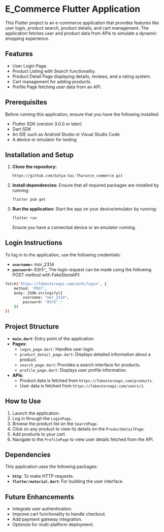 # E_Commerce Flutter Application

This Flutter project is an e-commerce application that provides features like user login, product search, product details, and cart management. The application fetches user and product data from APIs to simulate a dynamic shopping experience.

## Features
- User Login Page.
- Product Listing with Search functionality.
- Product Detail Page displaying details, reviews, and a rating system.
- Cart management for adding products.
- Profile Page fetching user data from an API.

## Prerequisites

Before running this application, ensure that you have the following installed:

- Flutter SDK (version 3.0.0 or later)
- Dart SDK
- An IDE such as Android Studio or Visual Studio Code
- A device or emulator for testing

## Installation and Setup

1. **Clone the repository:**
   ```bash
   https://github.com/Satya-Sai-Tharun/e_commerce.git
   ```

2. **Install dependencies:**
   Ensure that all required packages are installed by running:
   ```bash
   flutter pub get
   ```

3. **Run the application:**
   Start the app on your device/emulator by running:
   ```bash
   flutter run
   ```

   Ensure you have a connected device or an emulator running.

## Login Instructions
To log in to the application, use the following credentials:
- **`username`**= mor_2314
- **`password`**= 83r5^_
The login request can be made using the following POST method with FakeStoreAPI:
```bash
fetch('https://fakestoreapi.com/auth/login', {
    method: 'POST',
    body: JSON.stringify({
        username: "mor_2314",
        password: "83r5^_"
    })
})
```            

## Project Structure

- **`main.dart`**: Entry point of the application.
- **Pages**:
  - `login_page.dart`: Handles user login.
  - `product_detail_page.dart`: Displays detailed information about a product.
  - `search_page.dart`: Provides a search interface for products.
  - `profile_page.dart`: Displays user profile information.
- **APIs**:
  - Product data is fetched from `https://fakestoreapi.com/products`.
  - User data is fetched from `https://fakestoreapi.com/users/1`.

## How to Use

1. Launch the application.
2. Log in through the `LoginPage`.
3. Browse the product list on the `SearchPage`.
4. Click on any product to view its details on the `ProductDetailPage`.
5. Add products to your cart.
6. Navigate to the `ProfilePage` to view user details fetched from the API.

## Dependencies

This application uses the following packages:

- **`http`**: To make HTTP requests.
- **`flutter/material.dart`**: For building the user interface.

## Future Enhancements

- Integrate user authentication.
- Improve cart functionality to handle checkout.
- Add payment gateway integration.
- Optimize for multi-platform deployment.
